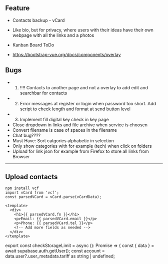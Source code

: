 ## Feature

- Contacts backup - vCard
- Like bio, but for privacy, where users with their ideas have their own webpage with all the links and a photos
- Kanban Board ToDo

- https://bootstrap-vue.org/docs/components/overlay

## Bugs

- 1. !!!! Contacts to another page and not a overlay to add edit and searchbar for contacts
- 2. Error messages at register or login when password too short. Add script to check length and format at send button level
- 3. Implement fill digital key check in key page
- Close dropdown in links and file archive when service is choosen
- Convert filename is case of spaces in the filename
- Chat bug????
- Must Have: Sort catgories alphabetic in selection
- Only show categories with for example (tech) when click on folders
- Upload for link json for example from Firefox to store all links from Browser

---

## Upload contacts

```
npm install vcf
import vCard from 'vcf';
const parsedVCard = vCard.parse(vCardData);

<template>
  <div>
    <h1>{{ parsedVCard.fn }}</h1>
    <p>Email: {{ parsedVCard.email }}</p>
    <p>Phone: {{ parsedVCard.tel }}</p>
    <!-- Add more fields as needed -->
  </div>
</template>
```

export const checkStorageLimit = async (): Promise<boolean> => {
const { data } = await supabase.auth.getUser();
const account = data.user?.user_metadata.tariff as string | undefined;
